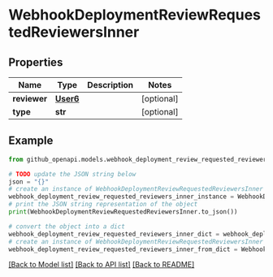 # WebhookDeploymentReviewRequestedReviewersInner


## Properties

Name | Type | Description | Notes
------------ | ------------- | ------------- | -------------
**reviewer** | [**User6**](User6.md) |  | [optional] 
**type** | **str** |  | [optional] 

## Example

```python
from github_openapi.models.webhook_deployment_review_requested_reviewers_inner import WebhookDeploymentReviewRequestedReviewersInner

# TODO update the JSON string below
json = "{}"
# create an instance of WebhookDeploymentReviewRequestedReviewersInner from a JSON string
webhook_deployment_review_requested_reviewers_inner_instance = WebhookDeploymentReviewRequestedReviewersInner.from_json(json)
# print the JSON string representation of the object
print(WebhookDeploymentReviewRequestedReviewersInner.to_json())

# convert the object into a dict
webhook_deployment_review_requested_reviewers_inner_dict = webhook_deployment_review_requested_reviewers_inner_instance.to_dict()
# create an instance of WebhookDeploymentReviewRequestedReviewersInner from a dict
webhook_deployment_review_requested_reviewers_inner_from_dict = WebhookDeploymentReviewRequestedReviewersInner.from_dict(webhook_deployment_review_requested_reviewers_inner_dict)
```
[[Back to Model list]](../README.md#documentation-for-models) [[Back to API list]](../README.md#documentation-for-api-endpoints) [[Back to README]](../README.md)


